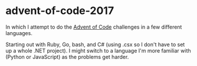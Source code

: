 # advent-of-code-2017
In which I attempt to do the [Advent of Code](http://adventofcode.com/) challenges in a few different languages.

Starting out with Ruby, Go, bash, and C# (using .csx so I don't have to set up a whole .NET project). I might switch to a language I'm more familiar with (Python or JavaScript) as the problems get harder. 





